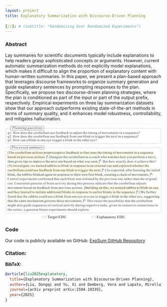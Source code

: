 ```yaml
---
layout: project
title: Explanatory Summarization with Discourse-Driven Planning

[//]: # (subtitle: "Randomizing Over Randomized Experiments")
---
```


<script src="https://cdn.mathjax.org/mathjax/latest/MathJax.js?config=TeX-AMS-MML_HTMLorMML" type="text/javascript"></script>

### Abstract

Lay summaries for scientific documents typically include explanations to help readers grasp sophisticated concepts or arguments. However, current automatic summarization methods do not explicitly model explanations, which makes it difficult to align the proportion of explanatory content with human-written summaries. In this paper, we present a plan-based approach that leverages discourse frameworks to organize summary generation and guide explanatory sentences by prompting responses to the plan. Specifically, we propose two discourse-driven planning strategies, where the plan is conditioned as part of the input or part of the output prefix, respectively. Empirical experiments on three lay summarization datasets show that our approach outperforms existing state-of-the-art methods in terms of summary quality, and it enhances model robustness, controllability, and mitigates hallucination.

<div style="display: flex; justify-content: center;">
    <img src="../assets/publications/TACL2025/expsum_framework.png" alt="ExpSum Framework.png" style="max-width:100%; width:800px;">
</div>

### Code

Our code is publicly available on GitHub: [ExpSum GitHub Repository](https://github.com/dongqi-me/ExpSum)

### Citation:

**BibTeX:**

```bibtex
@article{liu2025explanatory,
  title={Explanatory Summarization with Discourse-Driven Planning},
  author={Liu, Dongqi and Yu, Xi and Demberg, Vera and Lapata, Mirella},
  journal={arXiv preprint arXiv:2504.19339},
  year={2025}
}
```
